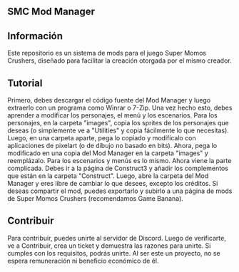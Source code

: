 ## SMC Mod Manager

## Información
Este repositorio es un sistema de mods para el juego Super Momos Crushers, diseñado para facilitar la creación otorgada por el mismo creador.

## Tutorial
Primero, debes descargar el código fuente del Mod Manager y luego extraerlo con un programa como Winrar o 7-Zip. Una vez hecho esto, debes aprender a modificar los personajes, el menú y los escenarios.
Para los personajes, en la carpeta "images", copia los sprites de los personajes que deseas (o simplemente ve a "Utilities" y copia fácilmente lo que necesitas). Luego, en una carpeta aparte, pega lo copiado y modifícalo con aplicaciones de pixelart (o de dibujo no basado en bits). Ahora, pega lo modificado en una copia del Mod Manager en la carpeta "images" y reemplázalo. Para los escenarios y menús es lo mismo.
Ahora viene la parte complicada. Debes ir a la página de Construct3 y añadir los complementos que están en la carpeta "Construct". Luego, abre la carpeta del Mod Manager y eres libre de cambiar lo que desees, excepto los créditos. Si deseas compartir el mod, puedes exportarlo y subirlo a una página de mods de Super Momos Crushers (recomendamos Game Banana).

## Contribuir
Para contribuir, puedes unirte al servidor de Discord. Luego de verificarte, ve a Contribuir, crea un ticket y demuestra las razones para unirte. Si cumples con los requisitos, podrás unirte. Al ser este un proyecto, no se espera remuneración ni beneficio económico de él.
